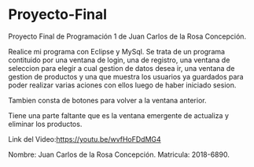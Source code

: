 # Proyecto-Final

Proyecto Final de Programación 1 de Juan Carlos de la Rosa Concepción.

Realice mi programa con Eclipse y MySql. Se trata de un programa contituido por una ventana de login, una de registro, una ventana de seleccion para elegir a cual gestion de datos desea ir, una ventana de gestion de productos y una que muestra los usuarios ya guardados para poder realizar varias aciones con ellos luego de haber iniciado sesion.

Tambien consta de botones para volver a la ventana anterior.

Tiene una parte faltante que es la ventana emergente de actualiza y eliminar los productos.

Link del Video:https://youtu.be/wvfHoFDdMG4

Nombre: Juan Carlos de la Rosa Concepción. Matricula: 2018-6890.
